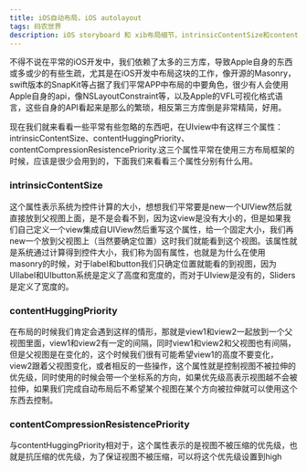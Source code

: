 ```yaml
---
title: iOS自动布局，iOS autolayout
tags: 码农世界
description: iOS storyboard 和 xib布局细节，intrinsicContentSize和contentHuggingPriority等的作用
---
```


不得不说在平常的iOS开发中，我们依赖了太多的三方库，导致Apple自身的东西或多或少的有些生疏，尤其是在iOS开发中布局这块的工作，像开源的Masonry，swift版本的SnapKit等占据了我们平常APP中布局的中要角色，很少有人会使用Apple自身的api，像NSLayoutConstraint等，以及Apple的VFL可视化格式语言，这些自身的API看起来是那么的繁琐，相反第三方库倒是非常精简，好用。

现在我们就来看看一些平常有些忽略的东西吧，在UIview中有这样三个属性：intrinsicContentSize、contentHuggingPriority、contentCompressionResistencePriority.这三个属性平常在使用三方布局框架的时候，应该是很少会用到的，下面我们来看看三个属性分别有什么用。

### intrinsicContentSize
这个属性表示系统为控件计算的大小，想想我们平常要是new一个UIView然后就直接放到父视图上面，是不是会看不到，因为这view是没有大小的，但是如果我们自己定义一个view集成自UIView然后重写这个属性，给一个固定大小，我们再new一个放到父视图上（当然要确定位置）这时我们就能看到这个视图。该属性就是系统通过计算得到控件大小，我们称为固有属性，也就是为什么在使用masonry的时候，对于label和button我们只确定位置就能看的到视图，因为UIlabel和UIbutton系统是定义了高度和宽度的，而对于UIview是没有的，Sliders是定义了宽度的。

### contentHuggingPriority
在布局的时候我们肯定会遇到这样的情形，那就是view1和view2一起放到一个父视图里面，view1和view2有一定的间隔，同时view1和view2和父视图也有间隔，但是父视图是在变化的，这个时候我们很有可能希望view1的高度不要变化，view2跟着父视图变化，或者相反的一些操作，这个属性就是控制视图不被拉伸的优先级，同时使用的时候会带一个坐标系的方向，如果优先级高表示视图越不会被拉伸，如果我们完成自动布局后不希望某个视图在某个方向被拉伸就可以使用这个东西去控制。

### contentCompressionResistencePriority
与contentHuggingPriority相对于，这个属性表示的是视图不被压缩的优先级，也就是抗压缩的优先级，为了保证视图不被压缩，可以将这个优先级设置到high
